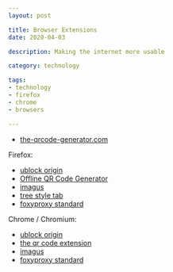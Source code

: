 ```yaml
---
layout: post

title: Browser Extensions
date: 2020-04-03

description: Making the internet more usable

category: technology

tags:
- technology
- firefox
- chrome
- browsers

---
```


* [the-qrcode-generator.com](https://www.the-qrcode-generator.com/)

Firefox:
* [ublock origin](https://addons.mozilla.org/en-US/firefox/addon/ublock-origin/)
* [Offline QR Code Generator](https://addons.mozilla.org/en-US/firefox/addon/offline-qr-code-generator/)
* [imagus](https://addons.mozilla.org/en-US/firefox/addon/imagus/)
* [tree style tab](https://addons.mozilla.org/en-US/firefox/addon/tree-style-tab/)
* [foxyproxy standard](https://addons.mozilla.org/en-US/firefox/addon/foxyproxy-standard/)

Chrome / Chromium:
* [ublock origin](https://chrome.google.com/webstore/detail/ublock-origin/cjpalhdlnbpafiamejdnhcphjbkeiagm)
* [the qr code extension](https://chrome.google.com/webstore/detail/the-qr-code-extension/oijdcdmnjjgnnhgljmhkjlablaejfeeb)
* [imagus](https://chrome.google.com/webstore/detail/imagus/immpkjjlgappgfkkfieppnmlhakdmaab)
* [foxyproxy standard](https://chrome.google.com/webstore/detail/foxyproxy-standard/gcknhkkoolaabfmlnjonogaaifnjlfnp)
